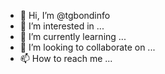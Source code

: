 - 👋 Hi, I’m @tgbondinfo
- 👀 I’m interested in ...
- 🌱 I’m currently learning ...
- 💞️ I’m looking to collaborate on ...
- 📫 How to reach me ...

<!---
tgbondinfo/tgbondinfo is a ✨ special ✨ repository because its `README.md` (this file) appears on your GitHub profile.
You can click the Preview link to take a look at your changes.
--->
